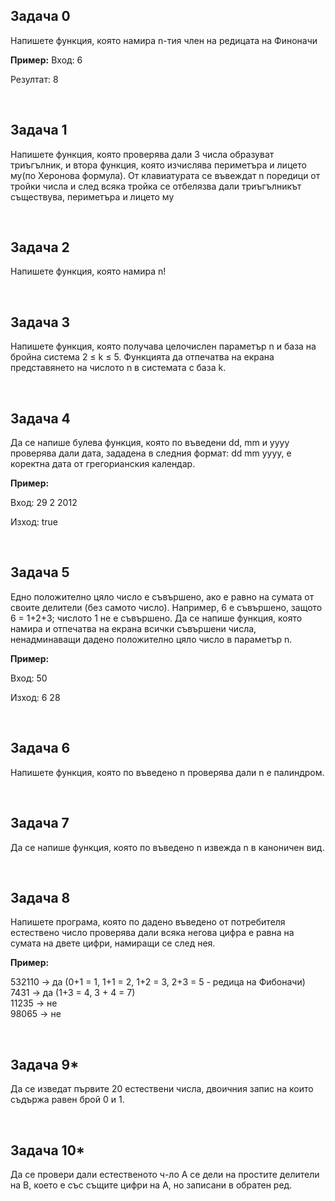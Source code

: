 <h2> Задача 0 </h2>
<p>Напишете функция, която намира n-тия член на редицата на Финоначи

<strong>Пример:</strong>
Вход: 6

Резултат: 8 </p></br>

<h2> Задача 1 </h2>
<p> Напишете функция, която проверява дали 3 числа образуват триъгълник, и втора функция, която изчислява периметъра и лицето му(по Херонова формула).
От клавиатурата се въвеждат n поредици от тройки числа и след всяка тройка се отбелязва дали триъгълникът съществува, периметъра и лицето му </p></br>

<h2> Задача 2 </h2>
<p>Напишете функция, която намира n!</p></br>

<h2> Задача 3 </h2>
<p>Напишете функция, която получава целочислен
параметър n и база на бройна система 2 ≤ k ≤ 5. Функцията да отпечатва
на екрана представянето на числото n в системата с база k.</p></br>

<h2> Задача 4 </h2>
<p> Да се напише булева функция, която по въведени dd, mm и yyyy проверява дали дата,
зададена в следния формат: dd mm yyyy, е коректна дата от грегорианския календар.

<strong>Пример:</strong>

Вход: 29 2 2012

Изход: true </p></br>


<h2> Задача 5 </h2>
<p>Едно положително цяло число е съвършено, ако е равно
на сумата от своите делители (без самото число). Например, 6 е съвършено, защото 6 = 1+2+3; числото 1 не е съвършено. Да се напише функция, която намира и отпечатва на екрана всички съвършени числа,
ненадминаващи дадено положително цяло число в параметър n.

<strong>Пример:</strong>

Вход: 50

Изход: 6 28
</p></br>

<h2> Задача 6 </h2>
<p>Напишете функция, която по въведено n проверява дали n е палиндром.</p></br>

<h2> Задача 7 </h2>
<p>Да се напише функция, която по въведено n извежда n в каноничен вид.</p></br>

<h2> Задача 8 </h2>
<p>Напишете програма, която по дадено въведено от потребителя естествено 
число проверява 
дали всяка негова цифра е равна на сумата на двете цифри, намиращи се 
след нея.

<strong>Пример:</strong>

532110 -> да (0+1 = 1, 1+1 = 2, 1+2 = 3, 2+3 = 5 - редица на Фибоначи)</br>
7431 -> да (1+3 = 4, 3 + 4 = 7)</br>
11235 -> не</br>
98065 -> не</br>
</p></br>

<h2> Задача 9* </h2>
<p>Да се изведат първите 20 естествени числа, двоичния запис на които 
съдържа равен брой 0 и 1.</p></br>

<h2> Задача 10* </h2>
<p>Да се провери дали естественото ч-ло А се дели на простите делители 
на B, което е със същите цифри на А, но записани в обратен ред.</p></br>
